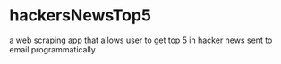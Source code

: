 # hackersNewsTop5
a web scraping app that allows user to get top 5 in hacker news sent to email programmatically
